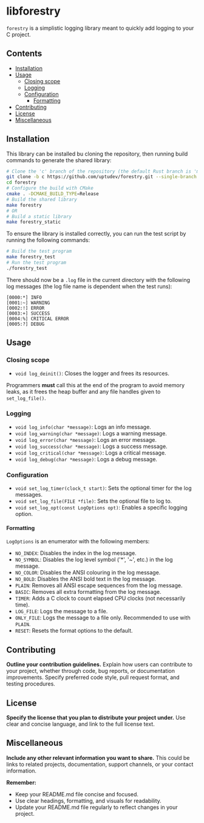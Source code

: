 # libforestry

`forestry` is a simplistic logging library meant to quickly add logging to your C project.

## Contents

* [Installation](#installation)
* [Usage](#usage)
  * [Closing scope](#closing-scope)
  * [Logging](#logging)
  * [Configuration](#configuration)
    * [Formatting](#formatting)
* [Contributing](#contributing)
* [License](#license)
* [Miscellaneous](#miscellaneous)

## Installation

This library can be installed bu cloning the repository, then running build commands to generate the shared library:

```bash
# Clone the 'c' branch of the repository (the default Rust branch is 'main')
git clone -b c https://github.com/uptudev/forestry.git --single-branch
cd forestry
# Configure the build with CMake
cmake . -DCMAKE_BUILD_TYPE=Release
# Build the shared library
make forestry
# OR
# Build a static library
make forestry_static
```

To ensure the library is installed correctly, you can run the test script by running the following commands:

```bash
# Build the test program
make forestry_test
# Run the test program
./forestry_test
```

There should now be a `.log` file in the current directory with the following log messages (the log file name is dependent when the test runs):

```plaintext
[0000:*] INFO
[0001:~] WARNING
[0002:!] ERROR
[0003:+] SUCCESS
[0004:%] CRITICAL ERROR
[0005:?] DEBUG
```

## Usage

### Closing scope

* `void log_deinit()`: Closes the logger and frees its resources.

Programmers **must** call this at the end of the program to avoid memory leaks,
as it frees the heap buffer and any file handles given to `set_log_file()`.

### Logging

* `void log_info(char *message)`: Logs an info message.
* `void log_warning(char *message)`: Logs a warning message.
* `void log_error(char *message)`: Logs an error message.
* `void log_success(char *message)`: Logs a success message.
* `void log_critical(char *message)`: Logs a critical message.
* `void log_debug(char *message)`: Logs a debug message.

### Configuration

* `void set_log_timer(clock_t start)`: Sets the optional timer for the log messages.
* `void set_log_file(FILE *file)`: Sets the optional file to log to.
* `void set_log_opt(const LogOptions opt)`: Enables a specific logging option.

#### Formatting

`LogOptions` is an enumerator with the following members:

* `NO_INDEX`: Disables the index in the log message.
* `NO_SYMBOL`: Disables the log level symbol ('*', '~', etc.) in the log message.
* `NO_COLOR`: Disables the ANSI colouring in the log message.
* `NO_BOLD`: Disables the ANSI bold text in the log message.
* `PLAIN`: Removes all ANSI escape sequences from the log message.
* `BASIC`: Removes all extra formatting from the log message.
* `TIMER`: Adds a C clock to count elapsed CPU clocks (not necessarily time).
* `LOG_FILE`: Logs the message to a file.
* `ONLY_FILE`: Logs the message to a file only. Recommended to use with `PLAIN`.
* `RESET`: Resets the format options to the default.

## Contributing

**Outline your contribution guidelines.**
Explain how users can contribute to your project,
whether through code, bug reports, or documentation improvements.
Specify preferred code style, pull request format, and testing procedures.

## License

**Specify the license that you plan to distribute your project under.**
Use clear and concise language, and link to the full license text.

## Miscellaneous

**Include any other relevant information you want to share.**
This could be links to related projects, documentation,
support channels, or your contact information.

**Remember:**

* Keep your README.md file concise and focused.
* Use clear headings, formatting, and visuals for readability.
* Update your README.md file regularly to reflect changes in your project.
